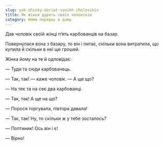```yaml
---
slug: yak-zhinky-duriat-svoikh-cholovikiv
title: Як жінки дурять своїх чоловіків
category: Нема порядку в дому
---
```

Дав чоловік своїй жінці п’ять карбованців на базар.

Повернулася вона з базару, то він і питає, скільки вона витратила, що купила й скільки в неї ще грошей.

Жінка йому на те й одповідає:

— Туди та сюди карбованець.

— Так, так! — каже чоловік. — А ще що?

— На теє та на сеє два карбованці.

— Так, так! А ще на що?

— Порося торгувала, півтора давала!

— Так, так! Ну, то скільки ж у тебе зосталось?

— Полтиник! Ось він і є!

— Вірно!
